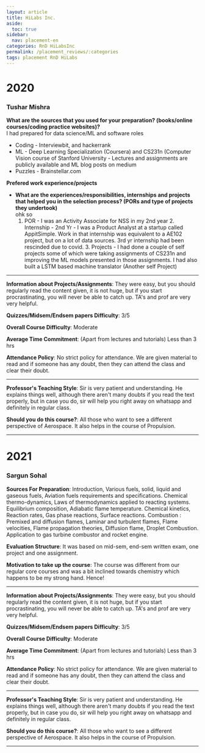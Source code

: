 ```yaml
---
layout: article
title: HiLabs Inc.
aside:
  toc: true
sidebar:
  nav: placement-en
categories: RnD HiLabsInc
permalink: /placement_reviews/:categories
tags: placement RnD HiLabs
---
```


# 2020
### Tushar Mishra


**What are the sources that you used for your preparation? (books/online courses/coding practice websites)?**\
  I had prepared for data science/ML and software roles
  - Coding - Interviewbit, and hackerrank
  - ML - Deep Learning Specialization (Coursera) and CS231n (Computer Vision course of Stanford University - Lectures and assignments are publicly available and ML blog posts on medium
  - Puzzles - Brainstellar.com


**Prefered work experience/projects**
- **What are the experiences/responsibilities, internships and projects that helped you in the selection process? (PORs and type of projects they undertook)**\
    ohk so
    1. POR - I was an Activity Associate for NSS in my 2nd year
	  2. Internship - 2nd Yr - I was a Product Analyst at a startup called AppitSimple. Work in that internship was equivalent to a AE102 project, but on a lot of data sources. 3rd yr internship had been rescinded due to covid.
	  3. Projects - I had done a couple of self projects some of which were taking assignments of CS231n and improving the ML models presented in those assignments. I had also built a LSTM based machine translator (Another self Project)


---

**Information about Projects/Assignments**: They were easy, but you should regularly read the content given, it is not huge, but if you start procrastinating, you will never be able to catch up. TA's and prof are very very helpful.

**Quizzes/Midsem/Endsem papers Difficulty**: 3/5

**Overall Course Difficulty**: Moderate

**Average Time Commitment**:
(Apart from lectures and tutorials)
Less than 3 hrs

**Attendance Policy**: No strict policy for attendance. We are given material to read and if someone has any doubt, then they can attend the class and clear their doubt.

---

**Professor's Teaching Style**: 
Sir is very patient and understanding. He explains things well, although there aren't many doubts if you read the text properly, but in case you do, sir will help you right away on whatsapp and definitely in regular class.

**Should you do this course?**: 
All those who want to see a different perspective of Aerospace. It also helps in the course of Propulsion.

---

# 2021
### Sargun Sohal

**Sources For Preparation**:
Introduction, Various fuels, solid, liquid and gaseous fuels, Aviation fuels requirements and specifications. Chemical thermo-dynamics, Laws of thermodynamics applied to reacting systems. Equilibrium composition, Adiabatic flame temperature. Chemical kinetics, Reaction rates, Gas phase reactions, Surface reactions. Combustion : Premixed and diffusion flames, Laminar and turbulent flames, Flame velocities, Flame propagation theories, Diffusion flame, Droplet Combustion. Application to gas turbine combustor and rocket engine.

**Evaluation Structure**:
It was based on mid-sem, end-sem written exam, one project and one assignment.

**Motivation to take up the course**: 
The course was different from our regular core courses and was a bit inclined towards chemistry which happens to be my strong hand. Hence!

---

**Information about Projects/Assignments**: They were easy, but you should regularly read the content given, it is not huge, but if you start procrastinating, you will never be able to catch up. TA's and prof are very very helpful.

**Quizzes/Midsem/Endsem papers Difficulty**: 3/5

**Overall Course Difficulty**: Moderate

**Average Time Commitment**:
(Apart from lectures and tutorials)
Less than 3 hrs

**Attendance Policy**: No strict policy for attendance. We are given material to read and if someone has any doubt, then they can attend the class and clear their doubt.

---

**Professor's Teaching Style**: 
Sir is very patient and understanding. He explains things well, although there aren't many doubts if you read the text properly, but in case you do, sir will help you right away on whatsapp and definitely in regular class.

**Should you do this course?**: 
All those who want to see a different perspective of Aerospace. It also helps in the course of Propulsion.

---
